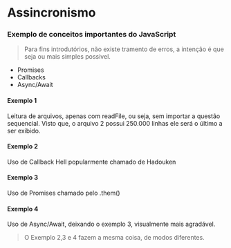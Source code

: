 # Assincronismo
### Exemplo de conceitos importantes do JavaScript

> Para fins introdutórios, não existe tramento de erros, a intenção é que seja ou mais simples possivel.

- Promises
- Callbacks
- Async/Await

#### Exemplo 1

Leitura de arquivos, apenas com readFile, ou seja,  sem importar a questão sequencial. Visto que, o arquivo 2 possui 250.000 linhas ele será o último a ser exibido.

#### Exemplo 2

Uso de Callback Hell popularmente chamado de Hadouken

#### Exemplo 3

Uso de Promises chamado pelo .them()

#### Exemplo 4

Uso de Async/Await, deixando o exemplo 3, visualmente mais agradável.


> O Exemplo 2,3 e 4 fazem a mesma coisa, de modos diferentes.
